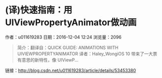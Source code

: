 # (译)快速指南：用UIViewPropertyAnimator做动画
作者：u011619283
日期：2016-12-04 12:24
浏览量：2096
> 简介：翻译自：QUICK GUIDE: ANIMATIONS WITH UIVIEWPROPERTYANIMATOR 
译者：Haley_WongiOS 10 带来了一大票有意思的新特性，像 UIViewP...

 链接：http://blog.csdn.net/u011619283/article/details/53453380
